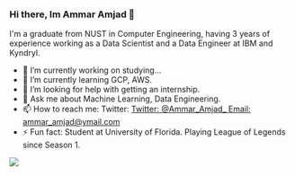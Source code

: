 ### Hi there, Im Ammar Amjad 👋
I'm a graduate from NUST in Computer Engineering, having 3 years of experience working as a Data Scientist and a Data Engineer at IBM and Kyndryl.

- 🔭 I’m currently working on studying...
- 🌱 I’m currently learning GCP, AWS.
- 🤔 I’m looking for help with getting an internship.
- 💬 Ask me about Machine Learning, Data Engineering.
- 📫 How to reach me: Twitter: [Twitter:  @Ammar_Amjad_ ](https://twitter.com/Ammar_Amjad_) [Email: ammar_amjad@ymail.com](ammar_amjad@ymail.com)
- ⚡ Fun fact: Student at University of Florida. Playing League of Legends since Season 1.
<img src = "https://github-readme-stats.vercel.app/api?username=Ammar-Amjad&theme=vue&show_icons=true">  

